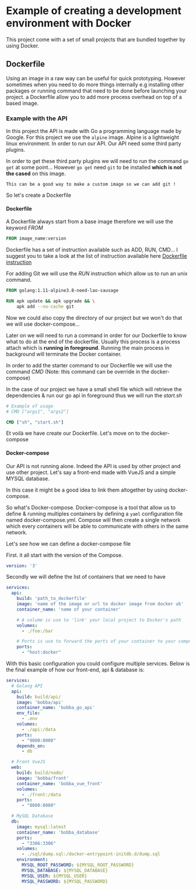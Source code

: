 # Example of creating a development environment with Docker

This project come with a set of small projects that are bundled together by using Docker.

## Dockerfile

Using an image in a raw way can be useful for quick prototyping. However sometimes when you need to do more things internally e.g installing other packages or running command that need to be done before launching your project. a Dockerfile allow you to add more process overhead on top of a based image.

### Example with the API

In this project the API is made with Go a programming language made by Google. For this project we use the ```alpine``` image. Alpine is a lightweight linux environment. In order to run our API. Our API need some third party plugins.

In order to get these third party plugins we will need to run the command ```go get``` at some point... However ```go get``` need ```git``` to be installed **which is not the cased** on this image.

```
This can be a good way to make a custom image so we can add git !
```

So let's create a Dockerfile

#### Dockerfile

A Dockerfile always start from a base image therefore we will use the keyword *FROM*

```dockerfile
FROM image_name:version
```

Dockerfile has a set of instruction available such as ADD, RUN, CMD... I suggest you to take a look at the list of instruction available here [Dockerfile instruction](https://docs.docker.com/develop/develop-images/dockerfile_best-practices/#dockerfile-instructions)

For adding Git we will use the *RUN* instruction which allow us to run an unix command.

```dockerfile
FROM golang:1.11-alpine3.8-need-lao-sausage

RUN apk update && apk upgrade && \
    apk add --no-cache git
```

Now we could also copy the directory of our project but we won't do that we will use docker-compose...

Later on we will need to run a command in order for our Dockerfile to know what to do at the end of the dockerfile. Usually this process is a process attach which is **running in foreground**. Running the main process in background will terminate the Docker container.

In order to add the starter command to our Dockerfile we will use the command *CMD* (Note: this command can be override in the docker-compose)

In the case of our project we have a small shell file which will retrieve the dependencies & run our go api in foreground thus we will run the *start.sh*

```dockerfile
# Example of usage
# CMD ["args1", "args2"] 

CMD ["sh", "start.sh"]
```

Et voilà we have create our Dockerfile. Let's move on to the docker-compose

#### Docker-compose

Our API is not running alone. Indeed the API is used by other project and use other project. Let's say a front-end made with VueJS and a simple MYSQL database.

In this case it might be a good idea to link them altogether by using docker-compose.

So what's Docker-compose. Docker-compose is a tool that allow us to define & running multiples containers by defining a ```yaml``` configuration file named docker-compose.yml. Compose will then create a single network which every containers will be able to communicate with others in the same network.

Let's see how we can define a docker-compose file

First. it all start with the version of the Compose.

```yml
version: '3'
```

Secondly we will define the list of containers that we need to have

```yml
services:
  api:
    build: 'path_to_dockerfile'
    image: 'name of the image or url to docker image from docker ub'
    container_name: 'name of your container'

    # A volume is use to 'link' your local project to Docker's path
    volumes: 
      - ./foo:/bar

    # Ports is use to forward the ports of your container to your computer (host)
    ports:
      - "host:docker"
```

With this basic configuration you could configure multiple services. Below is the final example of how our front-end, api & database is:

```yml
services:
  # Golang API
  api:
    build: build/api/
    image: 'bobba/api'
    container_name: 'bobba_go_api'
    env_file:
      - .env
    volumes:
      - ./api:/data
    ports:
      - "9000:8000"
    depends_on:
      - db

  # Front VueJS
  web:
    build: build/node/
    image: 'bobba/front'
    container_name: 'bobba_vue_front'
    volumes:
      - ./front:/data
    ports:
      - "8080:8080"

  # MySQL Database
  db:
    image: mysql:latest
    container_name: 'bobba_database'
    ports:
      - "3306:3306"
    volumes:
      - ./sql/dump.sql:/docker-entrypoint-initdb.d/dump.sql
    environment:
      MYSQL_ROOT_PASSWORD: ${MYSQL_ROOT_PASSWORD}
      MYSQL_DATABASE: ${MYSQL_DATABASE}
      MYSQL_USER: ${MYSQL_USER}
      MYSQL_PASSWORD: ${MYSQL_PASSWORD}
```
